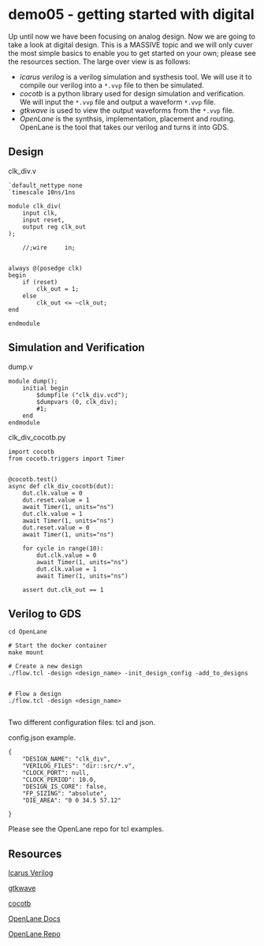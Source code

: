 # demo05 - getting started with digital
Up until now we have been focusing on analog design. Now we are going to take a look at digital design. This is a MASSIVE topic and we will only cuver the most simple basics to enable you to get started on your own; please see the resources section.
The large over view is as follows:
- *icarus verilog* is a verilog simulation and systhesis tool. We will use it to compile our verilog into a `*.vvp` file to then be simulated.
- *cocotb* is a python library used for design simulation and verification. We will input the `*.vvp` file and output a waveform `*.vvp` file.
- *gtkwave* is used to view the output waveforms from the `*.vvp` file.
- *OpenLane* is the synthsis, implementation, placement and routing. OpenLane is the tool that takes our verilog and turns it into GDS.

## Design

clk_div.v
```
`default_nettype none
`timescale 10ns/1ns

module clk_div(
	input clk,
	input reset,
	output reg clk_out
);

	//;wire 	in;
	

always @(posedge clk)
begin
	if (reset)
		clk_out = 1;
	else
		clk_out <= ~clk_out;
end

endmodule
```

## Simulation and Verification

dump.v
```
module dump();
    initial begin
        $dumpfile ("clk_div.vcd");
        $dumpvars (0, clk_div);
        #1;
    end
endmodule
```

clk_div_cocotb.py
```
import cocotb
from cocotb.triggers import Timer


@cocotb.test()
async def clk_div_cocotb(dut):
    dut.clk.value = 0
    dut.reset.value = 1
    await Timer(1, units="ns")
    dut.clk.value = 1
    await Timer(1, units="ns")
    dut.reset.value = 0
    await Timer(1, units="ns")

    for cycle in range(10):
        dut.clk.value = 0
        await Timer(1, units="ns")
        dut.clk.value = 1
        await Timer(1, units="ns")

    assert dut.clk_out == 1

```

## Verilog to GDS

```
cd OpenLane

# Start the docker container
make mount

# Create a new design
./flow.tcl -design <design_name> -init_design_config -add_to_designs


# Flow a design
./flow.tcl -design <design_name>


```

Two different configuration files: tcl and json.

config.json example.
```
{
    "DESIGN_NAME": "clk_div",
    "VERILOG_FILES": "dir::src/*.v",
    "CLOCK_PORT": null,
    "CLOCK_PERIOD": 10.0,
    "DESIGN_IS_CORE": false,
    "FP_SIZING": "absolute",
    "DIE_AREA": "0 0 34.5 57.12"

}

```
Please see the OpenLane repo for tcl examples.


## Resources
[Icarus Verilog](http://iverilog.icarus.com/)

[gtkwave](https://gtkwave.sourceforge.net/)

[cocotb](https://www.cocotb.org/)

[OpenLane Docs](https://openlane.readthedocs.io/en/latest/)

[OpenLane Repo](https://github.com/The-OpenROAD-Project/OpenLane)

